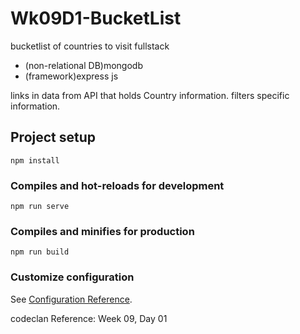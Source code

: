 # Wk09D1-BucketList
bucketlist of countries to visit fullstack

- (non-relational DB)mongodb
- (framework)express js

links in data from API that holds Country information.
filters specific information.


## Project setup
```
npm install
```

### Compiles and hot-reloads for development
```
npm run serve
```

### Compiles and minifies for production
```
npm run build
```

### Customize configuration
See [Configuration Reference](https://cli.vuejs.org/config/).

codeclan Reference: Week 09, Day 01

